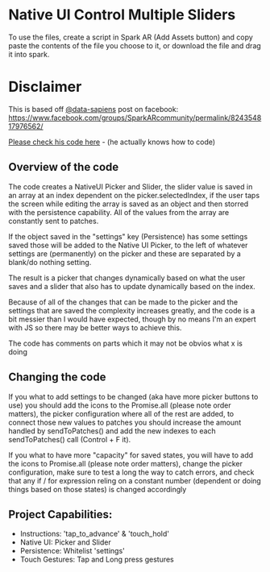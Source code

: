 # Native UI Control Multiple Sliders
To use the files, create a script in Spark AR (Add Assets button) and copy paste the contents of the file you choose to it, or download the file and drag it into spark.

# Disclaimer
This is based off [@data-sapiens](https://github.com/data-sapiens) post on facebook: https://www.facebook.com/groups/SparkARcommunity/permalink/824354817976562/

[Please check his code here](https://github.com/data-sapiens/SparkAR-FilterSettings?fbclid=IwAR2FlS6evp3zYrk2L85jueupnGHBFlLvcMk48iSFpNO6_tQpIcsD9O27yNU) - \(he actually knows how to code\)

## Overview of the code
The code creates a NativeUI Picker and Slider, the slider value is saved in an array at an index dependent on the picker.selectedIndex, if the user taps the screen while editing the array is saved as an object and then storred with the persistence capability. All of the values from the array are constantly sent to patches.

If the object saved in the "settings" key (Persistence) has some settings saved those will be added to the Native UI Picker, to the left of whatever settings are (permanently) on the picker and these are separated by a blank/do nothing setting.

The result is a picker that changes dynamically based on what the user saves and a slider that also has to update dynamically based on the index.

Because of all of the changes that can be made to the picker and the settings that are saved the complexity increases greatly, and the code is a bit messier than I would have expected, though by no means I'm an expert with JS so there may be better ways to achieve this.

The code has comments on parts which it may not be obvios what x is doing

## Changing the code
If you what to add settings to be changed (aka have more picker buttons to use) you should add the icons to the Promise.all \(please note order matters\), the picker configuration where all of the rest are added, to connect those new values to patches you should increase the amount handled by sendToPatches\(\) and add the new indexes to each sendToPatches\(\) call \(Control + F it\).

If you what to have more "capacity" for saved states, you will have to add the icons to Promise.all (please note order matters), change the picker configuration, make sure to test a long the way to catch errors, and check that any if / for expression reling on a constant number (dependent or doing things based on those states) is changed accordingly 

## Project Capabilities:
- Instructions: 'tap_to_advance' & 'touch_hold'
- Native UI: Picker and Slider
- Persistence: Whitelist 'settings'
- Touch Gestures: Tap and Long press gestures

